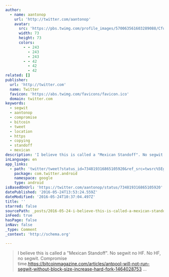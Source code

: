 ```yaml
---
author:
  - name: aantonop
    url: 'http://twitter.com/aantonop'
    avatar:
      src: 'https://pbs.twimg.com/profile_images/570063561603289088/CfuQCX0Y_bigger.png'
      width: 73
      height: 73
      colors:
        - - 243
          - 243
          - 243
        - - 42
          - 42
          - 42
related: []
publisher:
  url: 'http://twitter.com'
  name: Twitter
  favicon: 'https://abs.twimg.com/favicons/favicon.ico'
  domain: twitter.com
keywords:
  - segwit
  - aantonop
  - compromise
  - bitcoin
  - tweet
  - location
  - https
  - copying
  - standoff
  - mexican
description: 'I believe this is called a "Mexican Standoff". No segwit no HF. No HF, no segwit. Compromise time.https://bitcoinmagazine.com/articles/antpool-will-not-run-segwit-without-block-size-increase-hard-fork-1464028753 ...'
inLanguage: en
app_links:
  - path: 'twitter/tweet?status_id=734819316865105920&ref_src=twsrc%5Egoogle%7Ctwcamp%5Eandroidseo%7Ctwgr%5Estatus%7Ctwterm%5E734819316865105920'
    package: com.twitter.android
    namespace: google
    type: android
isBasedOnUrl: 'https://twitter.com/aantonop/status/734819316865105920'
datePublished: '2016-05-24T13:53:24.559Z'
dateModified: '2016-05-24T10:37:04.497Z'
title: ''
starred: false
sourcePath: _posts/2016-05-24-i-believe-this-is-called-a-mexican-standoff-no-segwit-no.md
inFeed: true
hasPage: false
inNav: false
_type: Comment
_context: 'http://schema.org'

---
```

> I believe this is called a "Mexican Standoff". No segwit no HF. No HF, no segwit. Compromise time.https://bitcoinmagazine.com/articles/antpool-will-not-run-segwit-without-block-size-increase-hard-fork-1464028753 ...